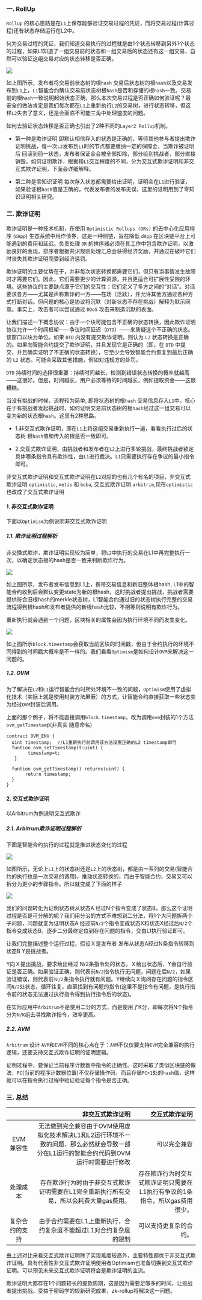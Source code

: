 ### 一. RollUp

`Rollup` 的核心思路是在`L1`上保存能够验证交易过程的凭证，而将交易过程(计算过程)还有状态存储运行在L2中。

何为交易过程的凭证，我们知道交易执行的过程就是由1个状态转移到另外1个状态的过程，如果L1知道了一组交易前的状态和一组交易后的状态还有这一组交易，自然可以验证这组交易对应的状态转移是否正确。

![](./image/0.png)

如上图所示，发布者将交易前状态树的根`hash` 交易后状态树的根`hash`以及交易发布到`L1`上，`L1`智能合约确认交易前状态树根`hash`是否和存储的根`hash`一致。交易前的根`hash`一致说明起始状态正确，那么本次交易过程是否正确如何验证呢？最安全的做法肯定是我们每次都在`L1`上重新执行`L2`的交易树，进行状态转移，但这样`L2`失去了意义，还是会面临不可能三角中处理速度的问题。

如何去验证状态转移是否正确也引出了2种不同的`Layer2 Rollup`机制。

- 第一种是欺诈证明
  即默认相信存入的状态是正确的，等待其他参与者提出欺诈证明挑战，每一次`L2`发布到`L1`时的节点都要缴纳一定的保障金，当欺诈被证明后 回滚到前一状态，发布者保证金会被全部扣除，部分给到挑战者，部分直接销毁。如何证明欺诈，根据和`L1`交互程度的不同，分为交互式欺诈证明和非交互式欺诈证明，下面会详细解释。

- 第二种是零知识证明
 每次存入状态都需要给出证明，证明会在`L1`进行验证，如果验证根`hash`值是正确的，代表发布者的发布无误，这里的证明用到了零知识证明相关研究。


### 二.  欺诈证明

欺诈证明是一种技术机制，在使用 `Optimistic Rollups (ORs)` 的去中心化应用程序 (`dApp`) 生态系统中用作债券，这是一种侧链，旨在降低 `dApp` 在区块链平台上可能遇到的费用和延迟。负责处理 `OR` 的排序器必须在其工作中包含欺诈证明，以激励良好的表现。排序者根据共识规则处理汇总会获得经济奖励，并通过在破坏它们时丧失其欺诈证明而受到经济惩罚。

欺诈证明的主要优势在于，并非每次状态转换都需要它们，但只有当事情发生故障时才需要它们。因此，它们需要更少的计算资源，并且更适合可扩展性受限的环境。这些协议的主要缺点源于它们的交互性：它们定义了多方之间的“对话”。对话要求各方——尤其是声称欺诈的一方——在场（活跃），并允许其他方通过各种方式打断对话。但问题的核心是协议将沉默（对新状态不存在挑战）解释为默示同意。事实上，攻击者可以尝试通过 `DDoS` 攻击来制造沉默的表面。

让我们描述一下概念协议：由于一个块可能包含不正确的状态转换，因此欺诈证明协议允许一个时间框架——争议时间延迟（`DTD`）——来质疑这个不正确的状态。该窗口以块为单位。如果 `DTD` 内没有提交欺诈证明，则认为 `L2` 状态转换是正确的。如果向智能合约提交了欺诈证明，并且发现它是正确的（即，在 `DTD` 中提交，并且确实证明了不正确的状态转换），它至少会导致智能合约恢复到最后正确的 `L2` 状态。可能会采取其他措施，例如对违规方的处罚。

`DTD` 持续时间的选择很重要：持续时间越长，检测到错误状态转换的概率就越高——这很好。但是，时间越长，用户必须等待的时间越长，例如提取资金——这很糟糕。

当没有挑战的时候，流程较为简单, 即将状态树的根`hash` 交易信息存入`L1`中。核心在于有挑战者发起挑战时，如何证明交易前状态树的根`hash`经过这一组交易可以变为新的状态根`hash`。这里有2种思路。

- 1.非交互式欺诈证明，即在`L1`上将这组交易重新执行一遍，看看执行过后的状态树 根`hash`值和传入的根是否一致即可。

- 2.交互式欺诈证明，由挑战者和发布者在`L2`上进行多轮挑战，最终挑战者锁定具体哪条指令具有欺诈性，由`L1`进行裁决。`L1`只需要执行存在争议的最小指令即可。

非交互式欺诈证明和交互式欺诈证明在`L2`对应的也有几个有名的项目，非交互式欺诈证明 `optimistic`, `metis` 和 `boba`, 交互式欺诈证明 `arbitrim`,现在`optimistic`也改成了交互式欺诈证明

#### 1. 非交互式欺诈证明

下面以`Optimism`为例说明非交互式欺诈证明

##### 1.1. 欺诈证明过程解析

非交换式欺诈，欺诈证明实现较为简单，将`L2`中执行的交易在L1中再完整执行一次，以确定状态根的hash是否一致来判断欺诈行为。

![](./image/1.png)

如上图所示，发布者发布信息到L1上，携带交易信息和新旧整体根hash, L1中的智能合约收到后会默认变更state为新的根hash，这时挑战者提出挑战，挑战者需要提供符合旧根hash的merkle状态树，L1智能合约通过旧的状态树执行完整的交易流程得到根hash和发布者提供的新根hash比较，不相等则说明有欺诈行为。

重新执行就会遇到一个问题，区块相关的属性会因为执行环境不同而发生变化。

![](./image/2.png)

如上图所示`block.timestamp`会获取当前区块的时间戳，但由于合约执行的环境不同得到的时间戳大概率是不一样的。我们看看`Optimism`是如何设计`OVM`来解决这一问题的。

##### 1.2. OVM

为了解决在`L2`和`L1`运行智能合约时所处环境不一致的问题，`Optimism`使用了虚拟化技术（实际上就是使用封装方法屏蔽）的方式，让智能合约直接获取一些状态变为经过`OVM`封装后调用。

上面的那个例子，将不能直接调用`block.timestamp`，改为调用`ovm`封装的1个方法`ovm_getTimestam`p(非真实 随意命名)

```
contract OVM_ENV {
  uint timestamp;  //L1重新执行前调用该方法设置正确的L2 timestamp即可  
  funtion ovm_setTimestamp(t:uint) {      
        timestamp=t;     
   } 
  
  funtion ovm_getTimestamp() returns(uint) {
       return timestamp;
  }
}
```

#### 2. 交互式欺诈证明

以Arbitrum为例说明交互式欺诈

##### 2.1. Arbitrum欺诈证明过程解析

下图是智能合约执行的过程就是推进状态变化的过程

![](./image/3.png)

如图所示，无论上`L1`上的状态树还是`L2`上的状态树，都是由一系列的交易(智能合约的执行也是一次交易的调用)，推动状态转换的，而由于智能合约，交易又可以拆分为更小的步骤指令。所以就变成了下面的样子

![](./image/4.png)

我们的问题转化为证明状态树从状态A 经过N个指令变成了状态B，那么这个证明过程是否是可分解的呢？我们用分治的方式不难想到二分法，将1个大问题拆两个子问题，问题就变为证明状态A 经过前`N/2`个指令变成状态X和状态X经过后`N/2`个指令变成状态B。逐步二分最终定位到存在问题的指令，交由L1执行验证即可。

让我们完整描述整个运行过程，假设Ｘ是发布者 发布从状态A经过N条指令转移到状态B Y是挑战者。

Y向Ｘ提出挑战，要求给出经过 N/2条指令处的状态，Ｘ给出状态后，Y会自行验证是否正确。如果验证正确，则代表前`N/2`指令执行无问题，问题在后`N/2`，如果验证错误，则代表前`Ｎ/2`条指令执行就有问题。Y继续向Ｘ询问存在问题的指令区间`N/2`处状态，循环往复，直至找到有问题的指令(这里不是指令有问题，是执行指令前的状态无法通过执行指令得到执行指令后的状态)。

在实际应用中`Arbitrum`不是使用二分的方式，而是使用了K分，即每次将N个指令分为`N/K`组去寻找欺诈指令，效率更高。

##### 2.2. AVM

`Arbitrum` 设计 `AVM`和`EVM`不同的核心点在于：`AVM`不仅仅要支持`EVM`完全兼容的执行逻辑，还要支持交互式欺诈证明的证明逻辑。

证明过程中，要保证当前程序计数器中指令的正确性。这时采取了类似区块链的做法，`PC`(当前的程序计数器位置)不仅存储操作码，而且存储`PC+1`处的`hash`值，这样就可以在指令执行过程中验证验证每个指令是否正确。

### 三. 总结

|| 非交互式欺诈证明|交互式欺诈证明|
|:-------------------:|-------------------:|-------------------:|
|EVM兼容性| 无法做到完全兼容由于OVM使用虚拟化技术解决L1和L2运行环境不一致的问题，那么必然就会导致一部分在L1运行的智能合约代码到OVM运行时需要进行修改 |  可以完全兼容
|处理成本|存在欺诈行为时由于非交互式欺诈证明需要在L1完全重新执行所有交易，所以会耗费大量gas费用。| 存在欺诈行为时交互式欺诈证明只需要在L1执行有争议的1条指令，所以gas费用很少。
|复杂合约的支持| 由于合约需要在L1上重新执行，合约复杂度不能超过L1对合约复杂度的限制 | 可以支持更复杂的合约。

由上述对比来看交互式欺诈证明除了实现难度较高外，主要特性都优于非交互式欺诈证明。具有代表性非交互式欺诈证明使用者Optimism也准备切换到交互式欺诈证明。可以预见未来交互式欺诈证明将会是欺诈证明的主流。

欺诈证明大都存在1个问题较长的提款周期，这是因为需要足够多的时间，让挑战者提出挑战。受益于密码学的较新研究成果，zk-rollup将解决这一问题。

